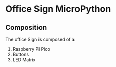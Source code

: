 # Office Sign MicroPython
## Composition
The office Sign is composed of a:
1. Raspberry Pi Pico
2. Buttons
3. LED Matrix
